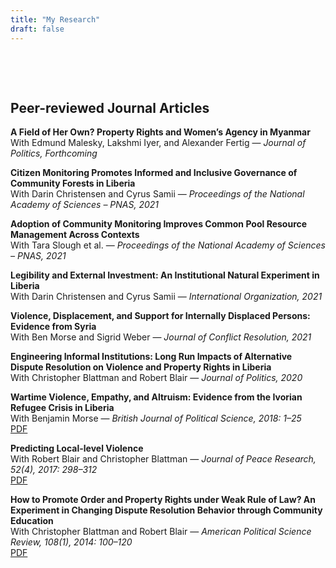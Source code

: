 ```yaml
---
title: "My Research"
draft: false
---
```


&nbsp;


&nbsp;


## Peer-reviewed Journal Articles

**A Field of Her Own? Property Rights and Women’s Agency in Myanmar**  
With Edmund Malesky, Lakshmi Iyer, and Alexander Fertig — *Journal of 
Politics, Forthcoming*

**Citizen Monitoring Promotes Informed and Inclusive Governance of 
Community Forests in Liberia**  
With Darin Christensen and Cyrus Samii — *Proceedings of the National 
Academy of Sciences – PNAS, 2021*

**Adoption of Community Monitoring Improves Common Pool Resource 
Management Across Contexts**  
With Tara Slough et al. — *Proceedings of the National Academy of Sciences 
– PNAS, 2021*

**Legibility and External Investment: An Institutional Natural Experiment 
in Liberia**  
With Darin Christensen and Cyrus Samii — *International Organization, 
2021*

**Violence, Displacement, and Support for Internally Displaced Persons: 
Evidence from Syria**  
With Ben Morse and Sigrid Weber — *Journal of Conflict Resolution, 2021*

**Engineering Informal Institutions: Long Run Impacts of Alternative 
Dispute Resolution on Violence and Property Rights in Liberia**  
With Christopher Blattman and Robert Blair — *Journal of Politics, 2020*

**Wartime Violence, Empathy, and Altruism: Evidence from the Ivorian 
Refugee Crisis in Liberia**  
With Benjamin Morse — *British Journal of Political Science, 2018: 1–25*  
[PDF](https://www.cambridge.org/core/journals/british-journal-of-political-science/article/violence-empathy-and-altruism-evidence-from-the-ivorian-refugee-crisis-in-liberia/11B4279146383F574AC7E071EA31EC25)

**Predicting Local-level Violence**  
With Robert Blair and Christopher Blattman — *Journal of Peace Research, 
52(4), 2017: 298–312*  
[PDF](http://papers.ssrn.com/sol3/papers.cfm?abstract_id=2497153)

**How to Promote Order and Property Rights under Weak Rule of Law? An 
Experiment in Changing Dispute Resolution Behavior through Community 
Education**  
With Christopher Blattman and Robert Blair — *American Political Science 
Review, 108(1), 2014: 100–120*  
[PDF](http://journals.cambridge.org/download.php?file=%2FPSR%2FPSR108_01%2FS0003055413000543a.pdf&code=4868ae8698f7d343d990e75cf703ee45)


